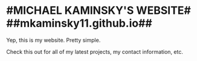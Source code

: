 #MICHAEL KAMINSKY'S WEBSITE# 
##mkaminsky11.github.io##
=====================
Yep, this is my website. Pretty simple.

Check this out for all of my latest projects, my contact information, etc.

<!--
http://stackoverflow.com/questions/3642540/uitextview-with-syntax-highlighting
https://developer.apple.com/library/ios/documentation/uikit/reference/uitextview_class/Reference/UITextView.html
http://www.objc.io/issue-5/getting-to-know-textkit.html
http://stackoverflow.com/questions/5559530/suggestions-for-how-to-communicate-from-js-running-in-a-uiwebview-to-the-hosting
-->
